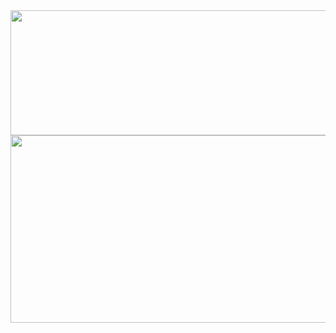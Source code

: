 <a href="https://github.com/devxb/gitanimals">
  <img
    src="https://render.gitanimals.org/lines/Nickmanbear?pet-id=645132681843038271"
    width="800"
    height="200"
  />
</a>

<a href="https://github.com/devxb/gitanimals">
<img
  src="https://render.gitanimals.org/farms/Nickmanbear"
  width="600"
  height="300"
/>
</a>
